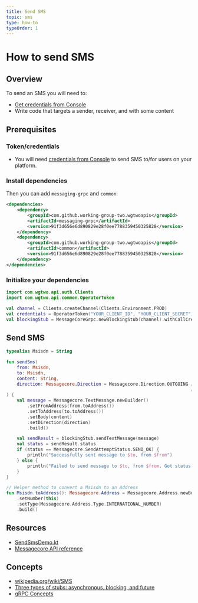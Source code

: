 ```yaml
---
title: Send SMS
topic: sms
type: how-to
typeOrder: 1
---
```


# How to send SMS

## Overview

To send an SMS you will need to:
* [Get credentials from Console](https://console.wgtwo.com/api-keys-redirect)
* Write code that targets a sender, receiver, and with some content

## Prerequisites

### Token/credentials
* You will need [credentials from Console](https://console.wgtwo.com/api-keys-redirect) to send SMS to/for users on your platform.

### Install dependencies
<JitpackDependency />

Then you can add `messaging-grpc` and `common`:

```xml
<dependencies>
    <dependency>
        <groupId>com.github.working-group-two.wgtwoapis</groupId>
        <artifactId>messaging-grpc</artifactId>
        <version>91f3d656e6d890829e28f0ee7788359450325828</version>
    </dependency>
    <dependency>
        <groupId>com.github.working-group-two.wgtwoapis</groupId>
        <artifactId>common</artifactId>
        <version>91f3d656e6d890829e28f0ee7788359450325828</version>
    </dependency>
</dependencies>
```

### Initialize your dependencies
```kotlin
import com.wgtwo.api.auth.Clients
import com.wgtwo.api.common.OperatorToken

val channel = Clients.createChannel(Clients.Environment.PROD)
val credentials = OperatorToken("YOUR_CLIENT_ID", "YOUR_CLIENT_SECRET")
val blockingStub = MessageCoreGrpc.newBlockingStub(channel).withCallCredentials(credentials)
```

## Send SMS
```kotlin
typealias Msisdn = String

fun sendSms(
    from: Msisdn,
    to: Msisdn,
    content: String,
    direction: Messagecore.Direction = Messagecore.Direction.OUTGOING // `OUTGOING` for sending from a subscriber
                                                                      // `INCOMING` to send directly to a subscriber, without anyone actually sending the SMS
) {
    val message = Messagecore.TextMessage.newBuilder()
        .setFromAddress(from.toAddress())
        .setToAddress(to.toAddress())
        .setBody(content)
        .setDirection(direction)
        .build()

    val sendResult = blockingStub.sendTextMessage(message)
    val status = sendResult.status
    if (status == Messagecore.SendAttemptStatus.SEND_OK) {
        println("Successfully sent message to $to, from $from")
    } else {
        println("Failed to send message to $to, from $from. Got status: $status. Description: ${sendResult.description}")
    }
}

// Helper method to convert a Msisdn to an Address
fun Msisdn.toAddress(): Messagecore.Address = Messagecore.Address.newBuilder()
    .setNumber(this)
    .setType(Messagecore.Address.Type.INTERNATIONAL_NUMBER)
    .build()
```

## Resources
* [SendSmsDemo.kt](https://github.com/working-group-two/wgtwo-kotlin-code-snippets/blob/master/src/main/kotlin/com/wgtwo/example/sendsms/SendSmsDemo.kt)
* [Messagecore API reference](https://github.com/working-group-two/wgtwoapis/blob/master/wgtwo/messaging/messagecore.proto)

## Concepts
* [wikipedia.org/wiki/SMS](https://en.wikipedia.org/wiki/SMS)
* [Three types of stubs: asynchronous, blocking, and future](https://grpc.io/docs/reference/java/generated-code/)
* [gRPC Concepts](https://grpc.io/docs/guides/concepts/)
